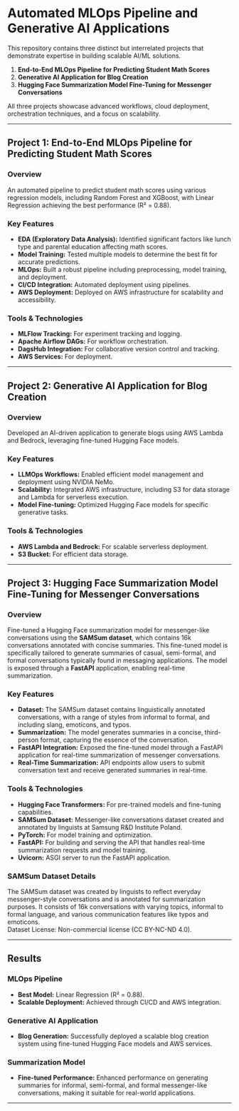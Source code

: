 # Automated MLOps Pipeline and Generative AI Applications

This repository contains three distinct but interrelated projects that demonstrate expertise in building scalable AI/ML solutions.

1. **End-to-End MLOps Pipeline for Predicting Student Math Scores**  
2. **Generative AI Application for Blog Creation**  
3. **Hugging Face Summarization Model Fine-Tuning for Messenger Conversations**

All three projects showcase advanced workflows, cloud deployment, orchestration techniques, and a focus on scalability.

---

## **Project 1: End-to-End MLOps Pipeline for Predicting Student Math Scores**

### Overview  
An automated pipeline to predict student math scores using various regression models, including Random Forest and XGBoost, with Linear Regression achieving the best performance (R² = 0.88).

### Key Features  
- **EDA (Exploratory Data Analysis):** Identified significant factors like lunch type and parental education affecting math scores.  
- **Model Training:** Tested multiple models to determine the best fit for accurate predictions.  
- **MLOps:** Built a robust pipeline including preprocessing, model training, and deployment.  
- **CI/CD Integration:** Automated deployment using pipelines.  
- **AWS Deployment:** Deployed on AWS infrastructure for scalability and accessibility.

### Tools & Technologies  
- **MLFlow Tracking:** For experiment tracking and logging.  
- **Apache Airflow DAGs:** For workflow orchestration.  
- **DagsHub Integration:** For collaborative version control and tracking.  
- **AWS Services:** For deployment.

---

## **Project 2: Generative AI Application for Blog Creation**

### Overview  
Developed an AI-driven application to generate blogs using AWS Lambda and Bedrock, leveraging fine-tuned Hugging Face models.

### Key Features  
- **LLMOps Workflows:** Enabled efficient model management and deployment using NVIDIA NeMo.  
- **Scalability:** Integrated AWS infrastructure, including S3 for data storage and Lambda for serverless execution.  
- **Model Fine-tuning:** Optimized Hugging Face models for specific generative tasks.

### Tools & Technologies  
- **AWS Lambda and Bedrock:** For scalable serverless deployment.  
- **S3 Bucket:** For efficient data storage.

---

## **Project 3: Hugging Face Summarization Model Fine-Tuning for Messenger Conversations**

### Overview  
Fine-tuned a Hugging Face summarization model for messenger-like conversations using the **SAMSum dataset**, which contains 16k conversations annotated with concise summaries. This fine-tuned model is specifically tailored to generate summaries of casual, semi-formal, and formal conversations typically found in messaging applications. The model is exposed through a **FastAPI** application, enabling real-time summarization.

### Key Features  
- **Dataset:** The SAMSum dataset contains linguistically annotated conversations, with a range of styles from informal to formal, and including slang, emoticons, and typos.
- **Summarization:** The model generates summaries in a concise, third-person format, capturing the essence of the conversation.
- **FastAPI Integration:** Exposed the fine-tuned model through a FastAPI application for real-time summarization of messenger conversations.
- **Real-Time Summarization:** API endpoints allow users to submit conversation text and receive generated summaries in real-time.

### Tools & Technologies  
- **Hugging Face Transformers:** For pre-trained models and fine-tuning capabilities.
- **SAMSum Dataset:** Messenger-like conversations dataset created and annotated by linguists at Samsung R&D Institute Poland.
- **PyTorch:** For model training and optimization.
- **FastAPI:** For building and serving the API that handles real-time summarization requests and model training.
- **Uvicorn:** ASGI server to run the FastAPI application.

### SAMSum Dataset Details  
The SAMSum dataset was created by linguists to reflect everyday messenger-style conversations and is annotated for summarization purposes. It consists of 16k conversations with varying topics, informal to formal language, and various communication features like typos and emoticons.  
Dataset License: Non-commercial license (CC BY-NC-ND 4.0).

---

## **Results**

### MLOps Pipeline  
- **Best Model:** Linear Regression (R² = 0.88).  
- **Scalable Deployment:** Achieved through CI/CD and AWS integration.

### Generative AI Application  
- **Blog Generation:** Successfully deployed a scalable blog creation system using fine-tuned Hugging Face models and AWS services.

### Summarization Model  
- **Fine-tuned Performance:** Enhanced performance on generating summaries for informal, semi-formal, and formal messenger-like conversations, making it suitable for real-world applications.

---


